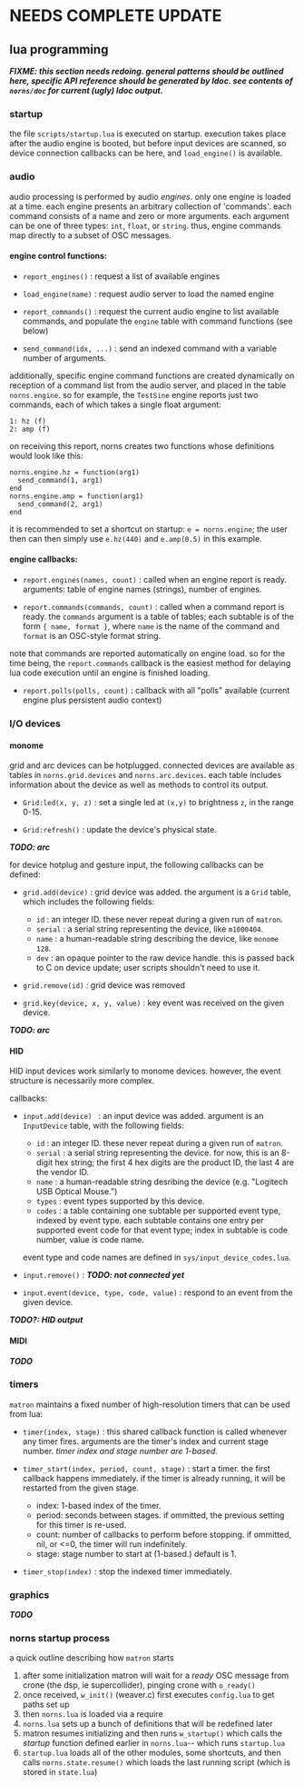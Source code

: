 # NEEDS COMPLETE UPDATE




## lua programming

_**FIXME: this section needs redoing. general patterns should be outlined here, specific API reference should be generated by ldoc. see contents of `norns/doc` for current (ugly) ldoc output.**_

### startup

the file `scripts/startup.lua` is executed on startup. execution takes place after the audio engine is booted, but before input devices are scanned, so device connection callbacks can be here, and `load_engine()` is available.

### audio

audio processing is performed by audio *engines*. only one engine is loaded at a time. each engine presents an arbitrary collection of 'commands'. each command consists of a name and zero or more arguments. each argument can be one of three types: `int`, `float`, or `string`. thus, engine commands map directly to a subset of OSC messages.

#### engine control functions:
- `report_engines()` : request a list of available engines

- `load_engine(name)` : request audio server to load the named engine


- `report_commands()` : request the current audio engine to list available commands, and populate the `engine` table with command functions (see below)


- `send_command(idx, ...)` : send an indexed command with a variable number of arguments. 


additionally, specific engine command functions are created dynamically on reception of a command list from the audio server, and placed in the table `norns.engine`. so for example, the `TestSine` engine reports just two commands, each of which takes a single float argument:
```
1: hz (f)
2: amp (f)
```

on receiving this report, norns creates two functions whose definitions would look like this:
```
norns.engine.hz = function(arg1) 
  send_command(1, arg1)
end
norns.engine.amp = function(arg1) 
  send_command(2, arg1)
end

```

it is recommended to set a shortcut on startup: `e = norns.engine`; the user then can then simply use `e.hz(440)` and `e.amp(0.5)` in this example.

#### engine callbacks:

- `report.engines(names, count)` : called when an engine report is ready. arguments: table of engine names (strings), number of engines.

- `report.commands(commands, count)` : called when a command report is ready. the `commands` argument is a table of tables; each subtable is of the form `{ name, format }`, where `name` is the name of the command and `format` is an OSC-style format string. 

note that commands are reported automatically on engine load. so for the time being, the `report.commands` callback is the easiest method for delaying lua code execution until an engine is finished loading.

- `report.polls(polls, count)` : callback with all "polls" available (current engine plus persistent audio context)

### I/O devices

#### monome 

grid and arc devices can be hotplugged. connected devices are available as tables in `norns.grid.devices` and `norns.arc.devices`. each table includes information about the device as well as methods to control its output.

- `Grid:led(x, y, z)` : set a single led at `(x,y)` to brightness `z`, in the range 0-15.

- `Grid:refresh()` : update the device's physical state.

_**TODO: arc**_

for device hotplug and gesture input, the following callbacks can be defined:

- `grid.add(device)` : grid device was added. the argument is a `Grid` table, which includes the following fields:
    - `id` : an integer ID. these never repeat during a given run of `matron`.
	- `serial` : a serial string representing the device, like `m1000404`.
	- `name` : a human-readable string describing the device, like `monome 128`.
	- `dev` : an opaque pointer to the raw device handle. this is passed back to C on device update; user scripts shouldn't need to use it.

- `grid.remove(id)` : grid device was removed

- `grid.key(device, x, y, value)` : key event was received on the given device. 

_**TODO: arc**_

#### HID

HID input devices work similarly to monome devices. however, the event structure is necessarily more complex. 

callbacks:

- `input.add(device) ` : an input device was added. argument is an `InputDevice` table, with the following fields:
    - `id` : an integer ID. these never repeat during a given run of `matron`.
	- `serial` : a serial string representing the device. for now, this is an 8-digit hex string; the first 4 hex digits are the product ID, the last 4 are the vendor ID.
	- `name` : a human-readable string desribing the device (e.g. "Logitech USB Optical Mouse.")
    - `types` : event types supported by this device. 
	- `codes` : a table containing one subtable per supported event type, indexed by event type. each subtable contains one entry per supported event code for that event type; index in subtable is code number, value is code name.
	
	event type and code names are defined in `sys/input_device_codes.lua`. 

- `input.remove()` : _**TODO: not connected yet**_

- `input.event(device, type, code, value)` : respond to an event from the given device.

_**TODO?: HID output**_

#### MIDI

_**TODO**_

### timers

`matron`  maintains a fixed number of high-resolution timers that can be used from lua:

- `timer(index, stage)` : this shared callback function is called whenever any timer fires. arguments are the timer's index and current stage number. *timer index and stage number are 1-based.*

- `timer_start(index, period, count, stage)` : start a timer. the first callback happens immediately. if the timer  is already running, it will be restarted from the given stage.
    - index: 1-based index of the timer.
	- period: seconds between stages. if ommitted, the previous setting for this timer is re-used.
	- count: number of callbacks to perform before stopping. if ommitted, nil, or <=0, the timer will run indefinitely.
	- stage: stage number to start at (1-based.) default is 1.
	
- `timer_stop(index)` : stop the indexed timer immediately. 
		
### graphics

_**TODO**_




### norns startup process

a quick outline describing how `matron` starts

1. after some initialization matron will wait for a *ready* OSC message from crone (the dsp, ie supercollider), pinging crone with `o_ready()`
2. once received, `w_init()` (weaver.c) first executes `config.lua` to get paths set up
3. then `norns.lua` is loaded via a require
4. `norns.lua` sets up a bunch of definitions that will be redefined later
5. matron resumes initializing and then runs `w_startup()` which calls the *startup* function defined earlier in `norns.lua`-- which runs `startup.lua`
6. `startup.lua` loads all of the other modules, some shortcuts, and then calls `norns.state.resume()` which loads the last running script (which is stored in `state.lua`)
